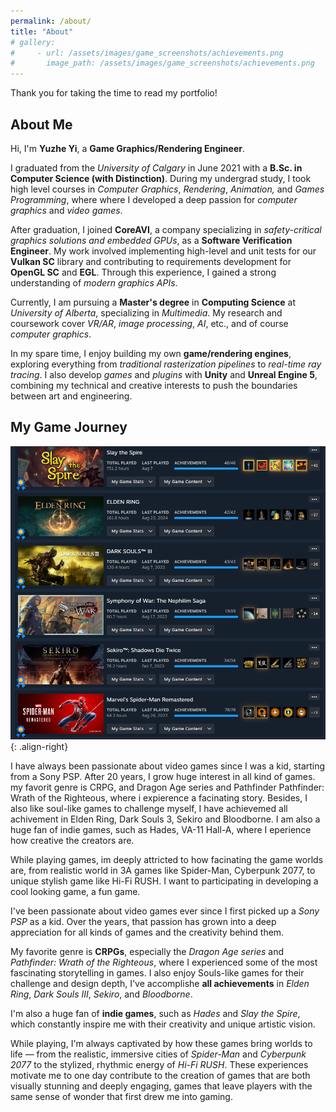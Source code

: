 ```yaml
---
permalink: /about/
title: "About"
# gallery:
#     - url: /assets/images/game_screenshots/achievements.png
#       image_path: /assets/images/game_screenshots/achievements.png
---
```


Thank you for taking the time to read my portfolio!

## About Me

Hi, I'm **Yuzhe Yi**, a **Game Graphics/Rendering Engineer**.

I graduated from the *University of Calgary* in June 2021 with a **B.Sc. in Computer Science (with Distinction)**. During my undergrad study, I took high level courses in *Computer Graphics*, *Rendering*, *Animation,* and *Games Programming*, where where I developed a deep passion for *computer graphics* and *video games*.

After graduation, I joined **CoreAVI**, a company specializing in *safety-critical graphics solutions and embedded GPUs*, as a **Software Verification Engineer**. My work involved implementing high-level and unit tests for our **Vulkan SC** library and contributing to requirements development for **OpenGL SC** and **EGL**. Through this experience, I gained a strong understanding of *modern graphics APIs*.

Currently, I am pursuing a **Master's degree** in **Computing Science** at *University of Alberta*, specializing in *Multimedia*. My research and coursework cover *VR/AR*, *image processing*, *AI*, etc., and of course *computer graphics*.

In my spare time, I enjoy building my own **game/rendering engines**, exploring everything from *traditional rasterization pipelines* to *real-time ray tracing*. I also develop *games* and *plugins* with **Unity** and **Unreal Engine 5**, combining my technical and creative interests to push the boundaries between art and engineering.


## My Game Journey

![Achievements](/assets/images/game_screenshots/achievements.png){: .align-right}

I have always been passionate about video games since I was a kid, starting from a Sony PSP. After 20 years, I grow huge interest in all kind of games. my favorit genre is CRPG, and Dragon Age series and Pathfinder Pathfinder: Wrath of the Righteous, where i expierence a facinating story. Besides, I also like soul-like games to challenge myself, I have achievemed all achivement in Elden Ring, Dark Souls 3, Sekiro and Bloodborne.  I am also a huge fan of indie games, such as Hades, VA-11 Hall-A, where I eperience how creative the creators are.

While playing games, im deeply attricted to how facinating the game worlds are, from realistic world in 3A games like Spider-Man, Cyberpunk 2077, to unique stylish game like Hi-Fi RUSH. I want to participating in developing a cool looking game, a fun game.

I've been passionate about video games ever since I first picked up a *Sony PSP* as a kid. Over the years, that passion has grown into a deep appreciation for all kinds of games and the creativity behind them.

My favorite genre is **CRPGs**, especially the *Dragon Age series* and *Pathfinder: Wrath of the Righteous*, where I experienced some of the most fascinating storytelling in games. I also enjoy Souls-like games for their challenge and design depth, I've accomplishe **all achievements** in *Elden Ring*, *Dark Souls III*, *Sekiro*, and *Bloodborne*.

I'm also a huge fan of **indie games**, such as *Hades* and *Slay the Spire*, which constantly inspire me with their creativity and unique artistic vision.

While playing, I'm always captivated by how these games bring worlds to life — from the realistic, immersive cities of *Spider-Man* and *Cyberpunk 2077* to the stylized, rhythmic energy of *Hi-Fi RUSH*. These experiences motivate me to one day contribute to the creation of games that are both visually stunning and deeply engaging, games that leave players with the same sense of wonder that first drew me into gaming.